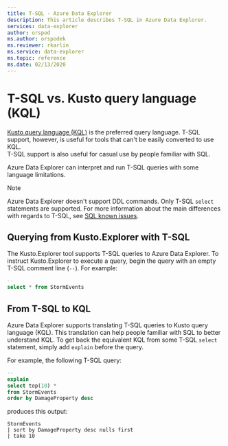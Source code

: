 ```yaml
---
title: T-SQL - Azure Data Explorer
description: This article describes T-SQL in Azure Data Explorer.
services: data-explorer
author: orspod
ms.author: orspodek
ms.reviewer: rkarlin
ms.service: data-explorer
ms.topic: reference
ms.date: 02/13/2020
---
```

# T-SQL vs. Kusto query language (KQL)

[Kusto query language (KQL)](../../query/index.md) is the preferred query language.
T-SQL support, however, is useful for tools that can't be easily converted to use KQL.  
T-SQL support is also useful for casual use by people familiar with SQL.

Azure Data Explorer can interpret and run T-SQL queries with some language limitations.

> [!NOTE]
> Azure Data Explorer doesn't support DDL commands. Only T-SQL `select` statements are supported. 
> For more information about the main differences with regards to T-SQL, 
> see [SQL known issues](./sqlknownissues.md).

## Querying from Kusto.Explorer with T-SQL

The Kusto.Explorer tool supports T-SQL queries to Azure Data Explorer.
To instruct Kusto.Explorer to execute a query, begin the query with an empty T-SQL comment line (`--`). 
For example:

```sql
--
select * from StormEvents
```

## From T-SQL to KQL

Azure Data Explorer supports translating T-SQL queries to Kusto query language (KQL). 
This translation can help people familiar with SQL to better understand KQL.
To get back the equivalent KQL from some T-SQL `select` statement, simply add `explain` before the query.

For example, the following T-SQL query:

```sql
--
explain
select top(10) *
from StormEvents
order by DamageProperty desc
```

produces this output:

```kusto
StormEvents
| sort by DamageProperty desc nulls first
| take 10
```
